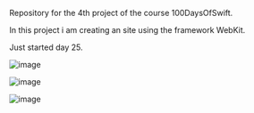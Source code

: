 Repository for the 4th project of the course 100DaysOfSwift. 

In this project i am creating an site using the framework WebKit.

Just started day 25. 


![image](https://user-images.githubusercontent.com/122572631/235954509-775c1065-a2ca-45de-941a-9be6e26adfe3.png)


![image](https://user-images.githubusercontent.com/122572631/235954155-7b0f50bf-36a7-4e7b-bcbe-9da14e6f1e46.png)


![image](https://user-images.githubusercontent.com/122572631/235954302-cb5e3314-ced0-458d-9544-b586e51a184e.png)
